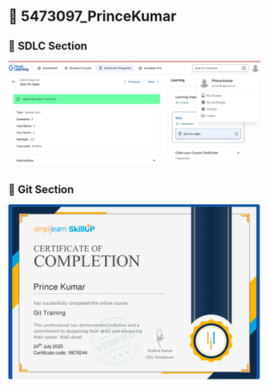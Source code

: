 # 📂 5473097_PrinceKumar

## 🧠 SDLC Section

![SDLC](https://github.com/Prince1587/5473097_PrinceKumar/blob/master/SDLC/5473097_Prince.jpg)

## 🔧 Git Section

![Git](https://github.com/Prince1587/5473097_PrinceKumar/blob/master/Git/5473097_Prince.jpg)
